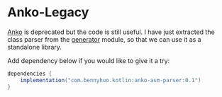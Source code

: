 # Anko-Legacy

[Anko](https://github.com/Kotlin/anko) is deprecated but the code is still useful. I have just extracted the class parser from the [generator](https://github.com/Kotlin/anko/tree/master/anko/library/generator) module, so that we can use it as a standalone library.

Add dependency below if you would like to give it a try:

```gradle
dependencies {
    implementation("com.bennyhuo.kotlin:anko-asm-parser:0.1")
}
```